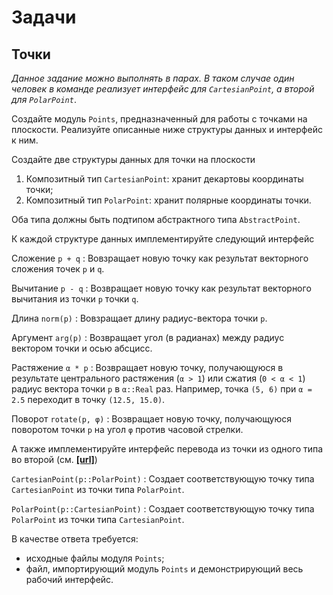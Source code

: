 # Задачи

## Точки

*Данное задание можно выполнять в парах. В таком случае один человек в команде реализует интерфейс для `CartesianPoint`, а второй для `PolarPoint`*.

Создайте модуль `Points`, предназначенный для работы с точками на плоскости. Реализуйте описанные ниже структуры данных и интерфейс к ним.

Создайте две структуры данных для точки на плоскости

1. Композитный тип `CartesianPoint`: хранит декартовы координаты точки;
2. Композитный тип `PolarPoint`: хранит полярные координаты точки.

Оба типа должны быть подтипом абстрактного типа `AbstractPoint`.

К каждой структуре данных имплементируйте следующий интерфейс

Сложение `p + q`
: Вовзращает новую точку как результат векторного сложения точек `p` и `q`.

Вычитание `p - q`
: Возвращает новую точку как результат векторного вычитания из точки `p` точки `q`.

Длина `norm(p)`
: Вовзращает длину радиус-вектора точки `p`.

Аргумент `arg(p)`
: Возвращает угол (в радианах) между радиус вектором точки и осью абсцисс.

Растяжение `α * p`
: Возвращает новую точку, получающуюся в результате центрального растяжения (`α > 1`) или сжатия (`0 < α < 1`) радиус вектора точки `p` в `α::Real` раз. Например, точка `(5, 6)` при `α = 2.5` переходит в точку `(12.5, 15.0)`.

Поворот `rotate(p, φ)`
: Возвращает новую точку, получающуюся поворотом точки `p` на угол `φ` против часовой стрелки.

А также имплементируйте интерфейс перевода из точки из одного типа во второй (см. **[[url]](https://docs.julialang.org/en/v1/manual/constructors/#man-outer-constructor-methods)**)

`CartesianPoint(p::PolarPoint)`
: Создает соответствующую точку типа `CartesianPoint` из точки типа `PolarPoint`.

`PolarPoint(p::CartesianPoint)`
: Создает соответствующую точку типа `PolarPoint` из точки типа `CartesianPoint`.


В качестве ответа требуется:

- исходные файлы модуля `Points`;
- файл, импортирующий модуль `Points` и демонстрирующий весь рабочий интерфейс.
